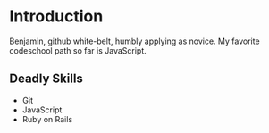 Introduction
============
Benjamin, github white-belt, humbly applying as novice.
My favorite codeschool path so far is JavaScript.

## Deadly Skills
 * Git
 * JavaScript
 * Ruby on Rails
